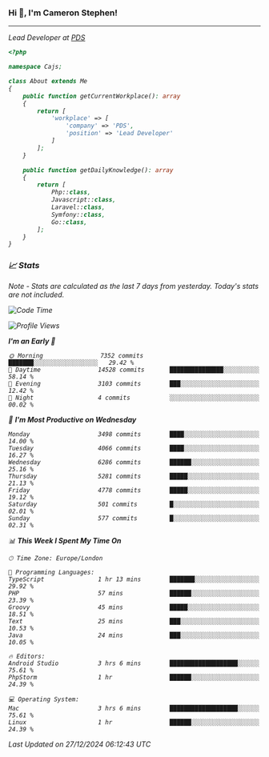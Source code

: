 ### Hi 👋, I'm Cameron Stephen!
<hr>
<p><em>Lead Developer at <a href="https://prindatasolutions.co.uk">PDS</a></p>


```php
<?php

namespace Cajs;

class About extends Me
{
    public function getCurrentWorkplace(): array
    {
        return [
            'workplace' => [
                'company' => 'PDS',
                'position' => 'Lead Developer'
            ]
        ];
    }

    public function getDailyKnowledge(): array
    {
        return [
            Php::class,
            Javascript::class,
            Laravel::class,
            Symfony::class,
            Go::class,
        ];
    }
}
```

### 📈 Stats
<p><em>Note - Stats are calculated as the last 7 days from yesterday. Today's stats are not included.</em></p>


<!--START_SECTION:waka-->
![Code Time](http://img.shields.io/badge/Code%20Time-4%2C151%20hrs%2040%20mins-blue)

![Profile Views](http://img.shields.io/badge/Profile%20Views-0-blue)

**I'm an Early 🐤** 

```text
🌞 Morning                7352 commits        ███████░░░░░░░░░░░░░░░░░░   29.42 % 
🌆 Daytime                14528 commits       ███████████████░░░░░░░░░░   58.14 % 
🌃 Evening                3103 commits        ███░░░░░░░░░░░░░░░░░░░░░░   12.42 % 
🌙 Night                  4 commits           ░░░░░░░░░░░░░░░░░░░░░░░░░   00.02 % 
```
📅 **I'm Most Productive on Wednesday** 

```text
Monday                   3498 commits        ████░░░░░░░░░░░░░░░░░░░░░   14.00 % 
Tuesday                  4066 commits        ████░░░░░░░░░░░░░░░░░░░░░   16.27 % 
Wednesday                6286 commits        ██████░░░░░░░░░░░░░░░░░░░   25.16 % 
Thursday                 5281 commits        █████░░░░░░░░░░░░░░░░░░░░   21.13 % 
Friday                   4778 commits        █████░░░░░░░░░░░░░░░░░░░░   19.12 % 
Saturday                 501 commits         █░░░░░░░░░░░░░░░░░░░░░░░░   02.01 % 
Sunday                   577 commits         █░░░░░░░░░░░░░░░░░░░░░░░░   02.31 % 
```


📊 **This Week I Spent My Time On** 

```text
🕑︎ Time Zone: Europe/London

💬 Programming Languages: 
TypeScript               1 hr 13 mins        ███████░░░░░░░░░░░░░░░░░░   29.92 % 
PHP                      57 mins             ██████░░░░░░░░░░░░░░░░░░░   23.39 % 
Groovy                   45 mins             █████░░░░░░░░░░░░░░░░░░░░   18.51 % 
Text                     25 mins             ███░░░░░░░░░░░░░░░░░░░░░░   10.53 % 
Java                     24 mins             ███░░░░░░░░░░░░░░░░░░░░░░   10.05 % 

🔥 Editors: 
Android Studio           3 hrs 6 mins        ███████████████████░░░░░░   75.61 % 
PhpStorm                 1 hr                ██████░░░░░░░░░░░░░░░░░░░   24.39 % 

💻 Operating System: 
Mac                      3 hrs 6 mins        ███████████████████░░░░░░   75.61 % 
Linux                    1 hr                ██████░░░░░░░░░░░░░░░░░░░   24.39 % 
```


 Last Updated on 27/12/2024 06:12:43 UTC
<!--END_SECTION:waka-->
